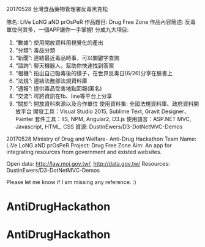 20170528 台灣食品藥物管理署反毒黑克松

隊名: LiVe LoNG aND prOsPeR
作品題目: Drug Free Zone
作品內容簡述: 反毒單位何其多，一個APP讓你一手掌握! 分成九大項目:
1. “數據”: 使用開放資料用視覺化的產出
2. “分類”: 毒品分類
3. “新聞”: 連結最近毒品時事，可以關鍵字查詢
4. “諮詢”: 聊天機器人，幫助你快速找到答案
5. “相機”: 拍出自己吸毒後的樣子，在世界反毒日(6/26)分享在臉書上
6. “法規”: 連結法務部法規資料庫
7. “通報”: 提供毒品受害地點回報(匿名)
8. “交流”: 可將資訊在fb、line等平台上分享 
9. “關於”: 開放資料來源以及合作單位
使用資料集: 全國法規資料庫、政府資料開放平台
開發工具：Visual Studio 2015, Sublime Text, Gravit Designer、Painter 
套件工具：IIS, NPM, Angular2, D3.js
使用語言：ASP.NET MVC, Javascript, HTML, CSS
資源: DustinEwers/D3-DotNetMVC-Demos


20170528 Ministry of Drug and Welfare- Anti-Drug Hackathon
Team Name: LiVe LoNG aND prOsPeR
Project:  Drug Free Zone
Aim: An app for integrating resources from government and existed websites.

Open data: http://law.moj.gov.tw/, http://data.gov.tw/
Resources: DustinEwers/D3-DotNetMVC-Demos

Please let me know if I am missing any reference. :)


# AntiDrugHackathon
# AntiDrugHackathon
